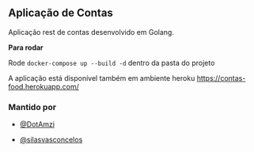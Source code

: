 ## Aplicação de Contas

Aplicação rest de contas desenvolvido em Golang.

**Para rodar**

Rode `docker-compose up --build -d` dentro da pasta do projeto

A aplicação está disponível também em ambiente heroku https://contas-food.herokuapp.com/

### Mantido por

* [@DotAmzi](https://github.com/DotAmzi)

* [@silasvasconcelos](https://github.com/silasvasconcelos)